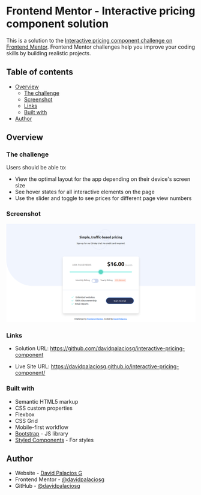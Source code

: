 # Frontend Mentor - Interactive pricing component solution

This is a solution to the [Interactive pricing component challenge on Frontend Mentor](https://www.frontendmentor.io/challenges/interactive-pricing-component-t0m8PIyY8). Frontend Mentor challenges help you improve your coding skills by building realistic projects. 

## Table of contents

- [Overview](#overview)
  - [The challenge](#the-challenge)
  - [Screenshot](#screenshot)
  - [Links](#links)
  - [Built with](#built-with)
- [Author](#author)


## Overview

### The challenge

Users should be able to:

- View the optimal layout for the app depending on their device's screen size
- See hover states for all interactive elements on the page
- Use the slider and toggle to see prices for different page view numbers

### Screenshot

![](./images/screenshot.jpg)

### Links

- Solution URL: https://github.com/davidpalaciosg/interactive-pricing-component

- Live Site URL: https://davidpalaciosg.github.io/interactive-pricing-component/

### Built with

- Semantic HTML5 markup
- CSS custom properties
- Flexbox
- CSS Grid
- Mobile-first workflow
- [Bootstrap](https://getbootstrap.com/) - JS library
- [Styled Components](https://styled-components.com/) - For styles

## Author

- Website - [David Palacios G](https://davidpalaciosg.com/)
- Frontend Mentor - [@davidpalaciosg](https://www.frontendmentor.io/profile/davidpalaciosg)
- GitHub - [@davidpalaciosg](https://github.com/davidpalaciosg)
